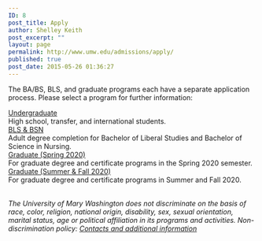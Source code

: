```yaml
---
ID: 8
post_title: Apply
author: Shelley Keith
post_excerpt: ""
layout: page
permalink: http://www.umw.edu/admissions/apply/
published: true
post_date: 2015-05-26 01:36:27
---
```

The BA/BS, BLS, and graduate programs each have a separate application process. Please select a program for further information:
<!--
<div class="one-third first">
<div class="CTAbutton CTAdkgreen" style="font-size: 1em;"><a href="/admissions/apply/undergraduate-application/">Undergraduate</a></div>
High school, transfer, and international students.

</div>
<div class="one-third">
<div class="CTAbutton CTAburgundy" style="font-size: 1em;"><a class="GraduateApp" href="https://www.applyweb.com/umw/menu.html">Graduate</a></div>
For graduate degree and certificate programs.

</div>
<div class="one-third">
<div class=" CTAbutton CTAorange" style="font-size: 1em;"><a class="DegreeCompletionApp" href="https://apply.transfer.commonapp.org/applicant-ux/#/login">BLS &amp; BSN</a></div>
Adult degree completion for Bachelor of Liberal Studies and Bachelor of Science in Nursing.

</div>
-->

<div class="one-half first">
<div class="CTAbutton CTAdkgreen" style="font-size: 1em;"><a href="/admissions/apply/undergraduate-application/">Undergraduate</a></div>
High school, transfer, and international students.

</div>

<div class="one-half">
<div class=" CTAbutton CTAorange" style="font-size: 1em;"><a class="DegreeCompletionApp" href="https://apply.transfer.commonapp.org/applicant-ux/#/login">BLS &amp; BSN</a></div>
Adult degree completion for Bachelor of Liberal Studies and Bachelor of Science in Nursing.

</div>

<div class="one-half first">
<div class="CTAbutton CTAburgundy" style="font-size: 1em;"><a class="GraduateApp" href="https://www.applyweb.com/umw/menu.html">Graduate (Spring 2020)</a></div>
For graduate degree and certificate programs in the Spring 2020 semester.

</div>

<div class="one-half">
<div class="CTAbutton CTAblue" style="font-size: 1em;"><a class="GraduateApp" href=" https://admissions.umw.edu/apply/">Graduate (Summer & Fall 2020)</a></div>
For graduate degree and certificate programs in Summer and Fall 2020.

</div>
&nbsp;

<em>The University of Mary Washington does not discriminate on the basis of race, color, religion, national origin, disability, sex, sexual orientation, marital status, age or political affiliation in its programs and activities. Non-discrimination policy: <a href="http://www.umw.edu/nondiscrimination/">Contacts and additional information</a> </em>